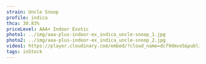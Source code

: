 ```yaml
---
strain: Uncle Snoop
profile: indica
thca: 30.83%
priceLevel: AAA+ Indoor Exotic
photo1: ../img/aaa-plus-indoor-ex_indica_uncle-snoop_1.jpg
photo2: ../img/aaa-plus-indoor-ex_indica_uncle-snoop_2.jpg
video1: https://player.cloudinary.com/embed/?cloud_name=dcf9dmvo5&public_id=aaa-plus-indoor-ex_indica_uncle-snoop_t2obxb&profile=flower
tags: inStock
---
```

